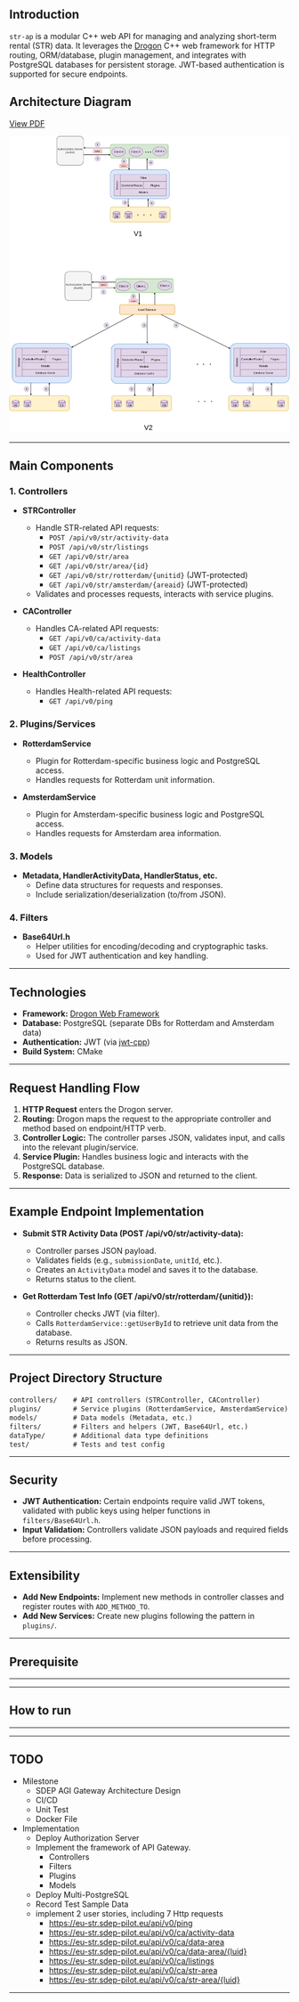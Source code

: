 ## Introduction

`str-ap` is a modular C++ web API for managing and analyzing short-term rental (STR) data. It leverages the [Drogon](https://github.com/drogonframework/drogon) C++ web framework for HTTP routing, ORM/database, plugin management, and integrates with PostgreSQL databases for persistent storage. JWT-based authentication is supported for secure endpoints.


## Architecture Diagram

[View PDF](resources/str-ap-arch.drawio.pdf)

![Page 1](resources/str-ap-arch.drawio.png)

---
## Main Components
### 1. Controllers

- **STRController**
  - Handle STR-related API requests:
      - `POST /api/v0/str/activity-data`
      - `POST /api/v0/str/listings`
      - `GET /api/v0/str/area`
      - `GET /api/v0/str/area/{id}`
      - `GET /api/v0/str/rotterdam/{unitid}` (JWT-protected)
      - `GET /api/v0/str/amsterdam/{areaid}` (JWT-protected)
  - Validates and processes requests, interacts with service plugins.

- **CAController**
    - Handles CA-related API requests:
        - `GET /api/v0/ca/activity-data`
        - `GET /api/v0/ca/listings`
        - `POST /api/v0/str/area`
- **HealthController**
    - Handles Health-related API requests:
        - `GET /api/v0/ping`


### 2. Plugins/Services 

- **RotterdamService**
    - Plugin for Rotterdam-specific business logic and PostgreSQL access.
    - Handles requests for Rotterdam unit information.

- **AmsterdamService**
    - Plugin for Amsterdam-specific business logic and PostgreSQL access.
    - Handles requests for Amsterdam area information.


### 3. Models

- **Metadata, HandlerActivityData, HandlerStatus, etc.**
    - Define data structures for requests and responses.
    - Include serialization/deserialization (to/from JSON).


### 4. Filters

- **Base64Url.h**
    - Helper utilities for encoding/decoding and cryptographic tasks.
    - Used for JWT authentication and key handling.

---


## Technologies
- **Framework:** [Drogon Web Framework](https://github.com/drogonframework/drogon)
- **Database:** PostgreSQL (separate DBs for Rotterdam and Amsterdam data)
- **Authentication:** JWT (via [jwt-cpp](https://github.com/Thalhammer/jwt-cpp))
- **Build System:** CMake
---

## Request Handling Flow

1. **HTTP Request** enters the Drogon server.
2. **Routing:** Drogon maps the request to the appropriate controller and method based on endpoint/HTTP verb.
3. **Controller Logic:** The controller parses JSON, validates input, and calls into the relevant plugin/service.
4. **Service Plugin:** Handles business logic and interacts with the PostgreSQL database.
5. **Response:** Data is serialized to JSON and returned to the client.

---

## Example Endpoint Implementation

- **Submit STR Activity Data (POST /api/v0/str/activity-data):**
    - Controller parses JSON payload.
    - Validates fields (e.g., `submissionDate`, `unitId`, etc.).
    - Creates an `ActivityData` model and saves it to the database.
    - Returns status to the client.

- **Get Rotterdam Test Info (GET /api/v0/str/rotterdam/{unitid}):**
    - Controller checks JWT (via filter).
    - Calls `RotterdamService::getUserById` to retrieve unit data from the database.
    - Returns results as JSON.

---

## Project Directory Structure

```
controllers/    # API controllers (STRController, CAController)
plugins/        # Service plugins (RotterdamService, AmsterdamService)
models/         # Data models (Metadata, etc.)
filters/        # Filters and helpers (JWT, Base64Url, etc.)
dataType/       # Additional data type definitions
test/           # Tests and test config
```

---

## Security

- **JWT Authentication:** Certain endpoints require valid JWT tokens, validated with public keys using helper functions in `filters/Base64Url.h`.
- **Input Validation:** Controllers validate JSON payloads and required fields before processing.

---

## Extensibility

- **Add New Endpoints:** Implement new methods in controller classes and register routes with `ADD_METHOD_TO`.
- **Add New Services:** Create new plugins following the pattern in `plugins/`.




---
## Prerequisite
---


---
## How to run

---


---
## TODO
- Milestone
  - SDEP AGI Gateway Architecture Design
  - CI/CD
  - Unit Test
  - Docker File
- Implementation
  - Deploy Authorization Server
  - Implement the framework of API Gateway.
    - Controllers
    - Filters
    - Plugins
    - Models
  - Deploy Multi-PostgreSQL
  - Record Test Sample Data
  - implement 2 user stories, including 7 Http requests
    - https://eu-str.sdep-pilot.eu/api/v0/ping
    - https://eu-str.sdep-pilot.eu/api/v0/ca/activity-data
    - https://eu-str.sdep-pilot.eu/api/v0/ca/data-area
    - https://eu-str.sdep-pilot.eu/api/v0/ca/data-area/{luid}
    - https://eu-str.sdep-pilot.eu/api/v0/ca/listings
    - https://eu-str.sdep-pilot.eu/api/v0/ca/str-area
    - https://eu-str.sdep-pilot.eu/api/v0/ca/str-area/{luid}

---
